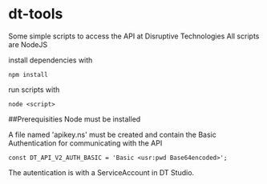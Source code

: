 # dt-tools
Some simple scripts to access the API at Disruptive Technologies
All scripts are NodeJS

install dependencies with 
```
npm install
```
run scripts with
```
node <script>
```

##Prerequisities
Node must be installed

A file named 'apikey.ns' must be created and contain the Basic Authentication for communicating with the API
```
const DT_API_V2_AUTH_BASIC = 'Basic <usr:pwd Base64encoded>';
```
The autentication is with a ServiceAccount in DT Studio.